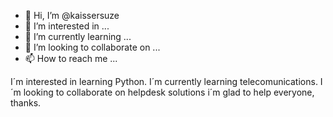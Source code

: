 - 👋 Hi, I’m @kaissersuze
- 👀 I’m interested in ...
- 🌱 I’m currently learning ...
- 💞️ I’m looking to collaborate on ...
- 📫 How to reach me ...

<!---
kaissersuze/kaissersuze is a ✨ special ✨ repository because its `README.md` (this file) appears on your GitHub profile.
You can click the Preview link to take a look at your changes.
--->
I´m interested in learning Python.
I´m currently learning telecomunications.
I´m looking to collaborate on helpdesk solutions
i´m glad to help everyone, thanks.
